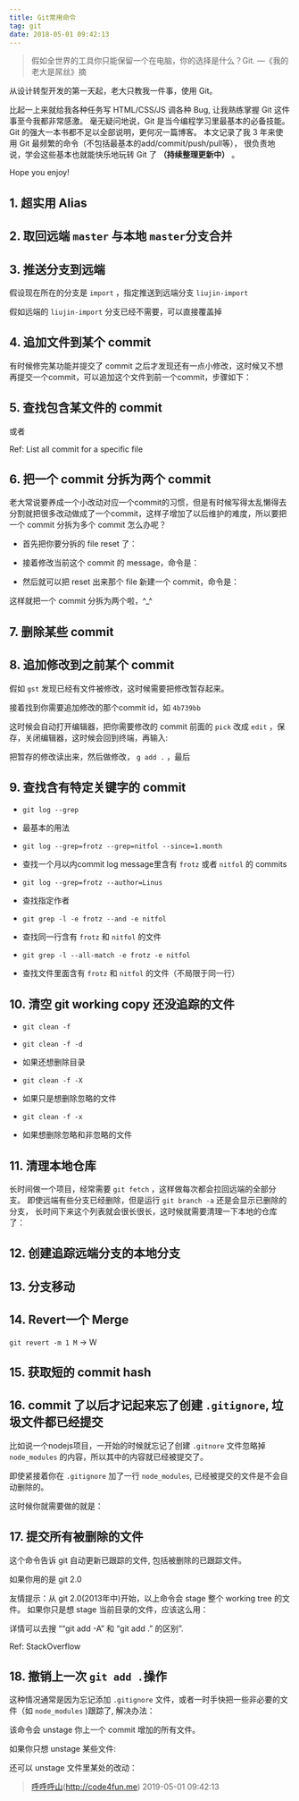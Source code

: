 ```yaml
---
title: Git常用命令
tag: git
date: 2018-05-01 09:42:13
---
```


> 假如全世界的工具你只能保留一个在电脑，你的选择是什么？Git.
> —《我的老大是屌丝》摘

从设计转型开发的第一天起，老大只教我一件事，使用 Git。

比起一上来就给我各种任务写 HTML/CSS/JS 调各种 Bug, 让我熟练掌握 Git 这件事至今我都非常感激。
毫无疑问地说，Git 是当今编程学习里最基本的必备技能。
Git 的强大一本书都不足以全部说明，更何况一篇博客。
本文记录了我 3 年来使用 Git 最频繁的命令（不包括最基本的add/commit/push/pull等），
很负责地说，学会这些基本也就能快乐地玩转 Git 了 **（持续整理更新中）** 。

Hope you enjoy!

## **1. 超实用 Alias**

## **2. 取回远端 `master` 与本地 `master`分支合并**

## **3. 推送分支到远端**

假设现在所在的分支是 `import` ，指定推送到远端分支 `liujin-import`

假如远端的 `liujin-import` 分支已经不需要，可以直接覆盖掉

## **4. 追加文件到某个 commit**

有时候修完某功能并提交了 commit 之后才发现还有一点小修改，这时候又不想再提交一个commit，可以追加这个文件到前一个commit，步骤如下：

## **5. 查找包含某文件的 commit**

或者

Ref: List all commit for a specific file

## **6. 把一个 commit 分拆为两个 commit**

老大常说要养成一个小改动对应一个commit的习惯，但是有时候写得太乱懒得去分割就把很多改动做成了一个commit，这样子增加了以后维护的难度，所以要把一个 commit 分拆为多个 commit 怎么办呢？

* 首先把你要分拆的 file reset 了：

* 接着修改当前这个 commit 的 message，命令是：

* 然后就可以把 reset 出来那个 file 新建一个 commit，命令是：

这样就把一个 commit 分拆为两个啦，^_^

## **7. 删除某些 commit**

## **8. 追加修改到之前某个 commit**

假如 `gst` 发现已经有文件被修改，这时候需要把修改暂存起来。

接着找到你需要追加修改的那个commit id，如 `4b739bb`

这时候会自动打开编辑器，把你需要修改的 commit 前面的 `pick` 改成 `edit` ，保存，关闭编辑器，这时候会回到终端，再输入:

把暂存的修改读出来，然后做修改， `g add .` ，最后

## **9. 查找含有特定关键字的 commit**

* `git log --grep`
* 最基本的用法

* `git log --grep=frotz --grep=nitfol --since=1.month`
* 查找一个月以内commit log message里含有 `frotz` 或者 `nitfol` 的 commits

* `git log --grep=frotz --author=Linus`
* 查找指定作者

* `git grep -l -e frotz --and -e nitfol`
* 查找同一行含有 `frotz` 和 `nitfol` 的文件

* `git grep -l --all-match -e frotz -e nitfol`
* 查找文件里面含有 `frotz` 和 `nitfol` 的文件（不局限于同一行）

## **10. 清空 git working copy 还没追踪的文件**

* `git clean -f`

* `git clean -f -d`
* 如果还想删除目录

* `git clean -f -X`
* 如果只是想删除忽略的文件

* `git clean -f -x`
* 如果想删除忽略和非忽略的文件

## **11. 清理本地仓库**

长时间做一个项目，经常需要 `git fetch` ，这样做每次都会拉回远端的全部分支。
即使远端有些分支已经删除，但是运行 `git branch -a` 还是会显示已删除的分支，
长时间下来这个列表就会很长很长，这时候就需要清理一下本地的仓库了：

## **12. 创建追踪远端分支的本地分支**

## **13. 分支移动**

## **14. Revert一个 Merge**

`git revert -m 1 M` -> W

## **15. 获取短的 commit hash**

## **16. commit 了以后才记起来忘了创建 `.gitignore`, 垃圾文件都已经提交**

比如说一个nodejs项目，一开始的时候就忘记了创建 `.gitnore` 文件忽略掉 `node_modules` 的内容，所以其中的内容就已经被提交了。

即使紧接着你在 `.gitignore` 加了一行 `node_modules`, 已经被提交的文件是不会自动删除的。

这时候你就需要做的就是：

## **17. 提交所有被删除的文件**

这个命令告诉 git 自动更新已跟踪的文件, 包括被删除的已跟踪文件。

如果你用的是 git 2.0

友情提示：从 git 2.0(2013年中)开始，以上命令会 stage 整个 working tree 的文件。
如果你只是想 stage 当前目录的文件，应该这么用：

详情可以去搜 ““git add -A” 和 “git add .” 的区别”.

Ref: StackOverflow

## **18. 撤销上一次 `git add .`操作**

这种情况通常是因为忘记添加 `.gitignore` 文件，或者一时手快把一些非必要的文件（如 `node_modules` )跟踪了, 解决办法：

该命令会 unstage 你上一个 commit 增加的所有文件。

如果你只想 unstage 某些文件:

还可以 unstage 文件里某处的改动：


> [呼呼呼山]()(http://code4fun.me)
> 2019-05-01 09:42:13
